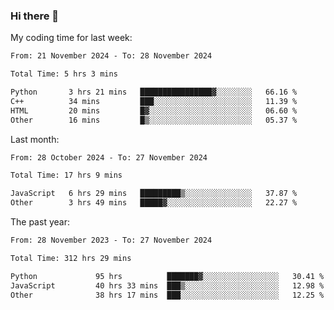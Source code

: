 ### Hi there 👋

My coding time for last week:

<!--START_SECTION:week-->

```txt
From: 21 November 2024 - To: 28 November 2024

Total Time: 5 hrs 3 mins

Python       3 hrs 21 mins   ████████████████▓░░░░░░░░   66.16 %
C++          34 mins         ███░░░░░░░░░░░░░░░░░░░░░░   11.39 %
HTML         20 mins         █▓░░░░░░░░░░░░░░░░░░░░░░░   06.60 %
Other        16 mins         █▒░░░░░░░░░░░░░░░░░░░░░░░   05.37 %
```

<!--END_SECTION:week-->

Last month:

<!--START_SECTION:month-->

```txt
From: 28 October 2024 - To: 27 November 2024

Total Time: 17 hrs 9 mins

JavaScript   6 hrs 29 mins   █████████▒░░░░░░░░░░░░░░░   37.87 %
Other        3 hrs 49 mins   █████▓░░░░░░░░░░░░░░░░░░░   22.27 %
```

<!--END_SECTION:month-->

The past year:

<!--START_SECTION:year-->

```txt
From: 28 November 2023 - To: 27 November 2024

Total Time: 312 hrs 29 mins

Python             95 hrs          ███████▓░░░░░░░░░░░░░░░░░   30.41 %
JavaScript         40 hrs 33 mins  ███▒░░░░░░░░░░░░░░░░░░░░░   12.98 %
Other              38 hrs 17 mins  ███░░░░░░░░░░░░░░░░░░░░░░   12.25 %
```

<!--END_SECTION:year-->
